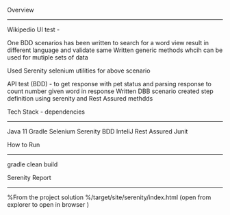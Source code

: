 Overview
***************
Wikipedio UI test - 

One BDD scenarios has been written to search for a word view result in different language and validate same
Written generic methods whcih can be used for mutiple sets of data

Used Serenity selenium utilities for above scenario


API test (BDD) - to get response with pet status and parsing response to count number given word in response
Written DBB scenario created step definition using serenity and Rest Assured methdds


Tech Stack - dependencies 
************************
Java 11
Gradle
Selenium
Serenity BDD
InteliJ
Rest Assured
Junit

How to Run
*********************

gradle clean build 

Serenity Report 
*******************

%From the project solution %/target/site/serenity/index.html (open from explorer to open in browser )